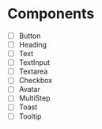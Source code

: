 # Components

- [ ] Button
- [ ] Heading
- [ ] Text
- [ ] TextInput
- [ ] Textarea
- [ ] Checkbox
- [ ] Avatar
- [ ] MultiStep
- [ ] Toast
- [ ] Tooltip
